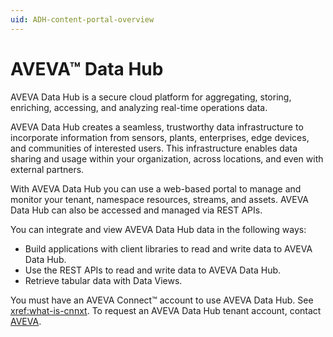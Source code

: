 ```yaml
---
uid: ADH-content-portal-overview
---
```


# AVEVA™ Data Hub

AVEVA Data Hub is a secure cloud platform for aggregating, storing, enriching, accessing, and analyzing real-time operations data.

AVEVA Data Hub creates a seamless, trustworthy data infrastructure to incorporate information from sensors, plants, enterprises, edge devices, and communities of interested users. This infrastructure enables data sharing and usage within your organization, across locations, and even with external partners.

With AVEVA Data Hub you can use a web-based portal to manage and monitor your tenant, namespace resources, streams, and assets. AVEVA Data Hub can also be accessed and managed via REST APIs.

You can integrate and view AVEVA Data Hub data in the following ways: 

- Build applications with client libraries to read and write data to AVEVA Data Hub.
- Use the REST APIs to read and write data to AVEVA Data Hub.
- Retrieve tabular data with Data Views.

You must have an AVEVA Connect™ account to use AVEVA Data Hub. See <xref:what-is-cnnxt>. To request an AVEVA Data Hub tenant account, contact [AVEVA](https://www.aveva.com/en/contact/).

